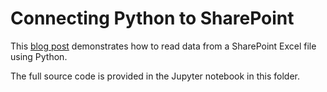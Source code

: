 # Connecting Python to SharePoint 

This [blog post](https://dailydataapps.com/fbl-connecting-python-to-sharepoint/) demonstrates how to read data from a SharePoint Excel file using Python. 

The full source code is provided in the Jupyter notebook in this folder. 
